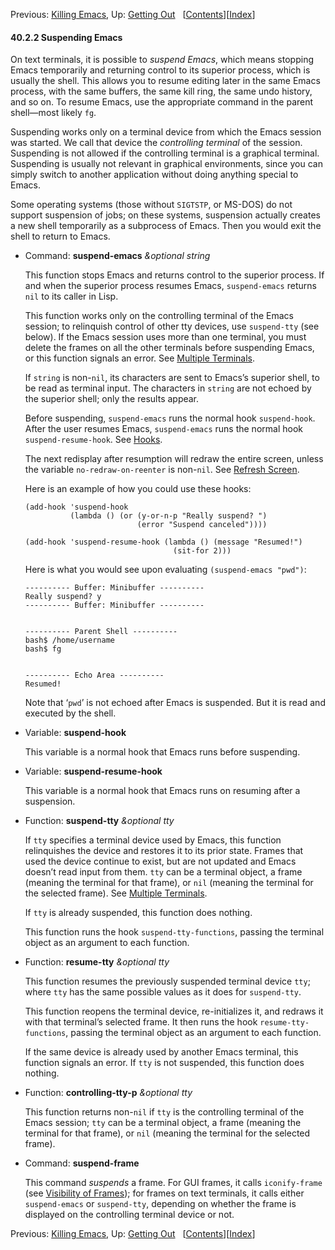 <!-- This is the GNU Emacs Lisp Reference Manual
corresponding to Emacs version 27.2.

Copyright (C) 1990-1996, 1998-2021 Free Software Foundation,
Inc.

Permission is granted to copy, distribute and/or modify this document
under the terms of the GNU Free Documentation License, Version 1.3 or
any later version published by the Free Software Foundation; with the
Invariant Sections being "GNU General Public License," with the
Front-Cover Texts being "A GNU Manual," and with the Back-Cover
Texts as in (a) below.  A copy of the license is included in the
section entitled "GNU Free Documentation License."

(a) The FSF's Back-Cover Text is: "You have the freedom to copy and
modify this GNU manual.  Buying copies from the FSF supports it in
developing GNU and promoting software freedom." -->

<!-- Created by GNU Texinfo 6.7, http://www.gnu.org/software/texinfo/ -->

Previous: [Killing Emacs](Killing-Emacs.html), Up: [Getting Out](Getting-Out.html)   \[[Contents](index.html#SEC_Contents "Table of contents")]\[[Index](Index.html "Index")]

#### 40.2.2 Suspending Emacs

On text terminals, it is possible to *suspend Emacs*, which means stopping Emacs temporarily and returning control to its superior process, which is usually the shell. This allows you to resume editing later in the same Emacs process, with the same buffers, the same kill ring, the same undo history, and so on. To resume Emacs, use the appropriate command in the parent shell—most likely `fg`.

Suspending works only on a terminal device from which the Emacs session was started. We call that device the *controlling terminal* of the session. Suspending is not allowed if the controlling terminal is a graphical terminal. Suspending is usually not relevant in graphical environments, since you can simply switch to another application without doing anything special to Emacs.

Some operating systems (those without `SIGTSTP`, or MS-DOS) do not support suspension of jobs; on these systems, suspension actually creates a new shell temporarily as a subprocess of Emacs. Then you would exit the shell to return to Emacs.

*   Command: **suspend-emacs** *\&optional string*

    This function stops Emacs and returns control to the superior process. If and when the superior process resumes Emacs, `suspend-emacs` returns `nil` to its caller in Lisp.

    This function works only on the controlling terminal of the Emacs session; to relinquish control of other tty devices, use `suspend-tty` (see below). If the Emacs session uses more than one terminal, you must delete the frames on all the other terminals before suspending Emacs, or this function signals an error. See [Multiple Terminals](Multiple-Terminals.html).

    If `string` is non-`nil`, its characters are sent to Emacs’s superior shell, to be read as terminal input. The characters in `string` are not echoed by the superior shell; only the results appear.

    Before suspending, `suspend-emacs` runs the normal hook `suspend-hook`. After the user resumes Emacs, `suspend-emacs` runs the normal hook `suspend-resume-hook`. See [Hooks](Hooks.html).

    The next redisplay after resumption will redraw the entire screen, unless the variable `no-redraw-on-reenter` is non-`nil`. See [Refresh Screen](Refresh-Screen.html).

    Here is an example of how you could use these hooks:

        (add-hook 'suspend-hook
                  (lambda () (or (y-or-n-p "Really suspend? ")
                                 (error "Suspend canceled"))))

    <!---->

        (add-hook 'suspend-resume-hook (lambda () (message "Resumed!")
                                         (sit-for 2)))

    Here is what you would see upon evaluating `(suspend-emacs "pwd")`:

        ---------- Buffer: Minibuffer ----------
        Really suspend? y
        ---------- Buffer: Minibuffer ----------

    ```
    ```

        ---------- Parent Shell ----------
        bash$ /home/username
        bash$ fg

    ```
    ```

        ---------- Echo Area ----------
        Resumed!

    Note that ‘`pwd`’ is not echoed after Emacs is suspended. But it is read and executed by the shell.

<!---->

*   Variable: **suspend-hook**

    This variable is a normal hook that Emacs runs before suspending.

<!---->

*   Variable: **suspend-resume-hook**

    This variable is a normal hook that Emacs runs on resuming after a suspension.

<!---->

*   Function: **suspend-tty** *\&optional tty*

    If `tty` specifies a terminal device used by Emacs, this function relinquishes the device and restores it to its prior state. Frames that used the device continue to exist, but are not updated and Emacs doesn’t read input from them. `tty` can be a terminal object, a frame (meaning the terminal for that frame), or `nil` (meaning the terminal for the selected frame). See [Multiple Terminals](Multiple-Terminals.html).

    If `tty` is already suspended, this function does nothing.

    This function runs the hook `suspend-tty-functions`, passing the terminal object as an argument to each function.

<!---->

*   Function: **resume-tty** *\&optional tty*

    This function resumes the previously suspended terminal device `tty`; where `tty` has the same possible values as it does for `suspend-tty`.

    This function reopens the terminal device, re-initializes it, and redraws it with that terminal’s selected frame. It then runs the hook `resume-tty-functions`, passing the terminal object as an argument to each function.

    If the same device is already used by another Emacs terminal, this function signals an error. If `tty` is not suspended, this function does nothing.

<!---->

*   Function: **controlling-tty-p** *\&optional tty*

    This function returns non-`nil` if `tty` is the controlling terminal of the Emacs session; `tty` can be a terminal object, a frame (meaning the terminal for that frame), or `nil` (meaning the terminal for the selected frame).

<!---->

*   Command: **suspend-frame**

    This command *suspends* a frame. For GUI frames, it calls `iconify-frame` (see [Visibility of Frames](Visibility-of-Frames.html)); for frames on text terminals, it calls either `suspend-emacs` or `suspend-tty`, depending on whether the frame is displayed on the controlling terminal device or not.

Previous: [Killing Emacs](Killing-Emacs.html), Up: [Getting Out](Getting-Out.html)   \[[Contents](index.html#SEC_Contents "Table of contents")]\[[Index](Index.html "Index")]
